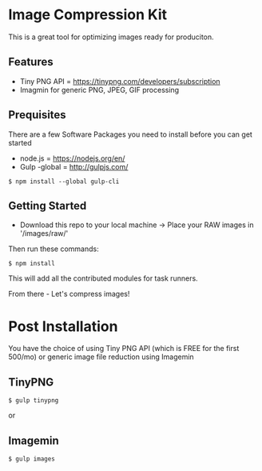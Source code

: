 # Image Compression Kit

This is a great tool for optimizing images ready for produciton.

## Features
- Tiny PNG API = https://tinypng.com/developers/subscription
- Imagmin for generic PNG, JPEG, GIF processing

## Prequisites
There are a few Software Packages you need to install before you can get started

* node.js = https://nodejs.org/en/
* Gulp -global = http://gulpjs.com/
```
$ npm install --global gulp-cli
```
   
## Getting Started
* Download this repo to your local machine -> Place your RAW images in '/images/raw/'

Then run these commands:

```
$ npm install
```

This will add all the contributed modules for task runners.

From there - Let's compress images!

# Post Installation
You have the choice of using Tiny PNG API (which is FREE for the first 500/mo) or generic image file reduction using Imagemin

## TinyPNG 
```
$ gulp tinypng
```

or

## Imagemin
```
$ gulp images
```
